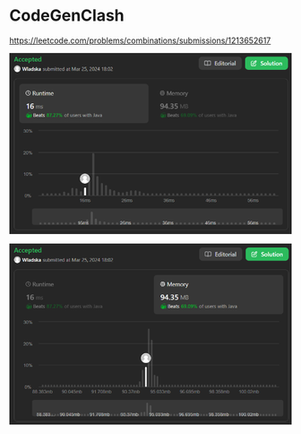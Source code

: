 # CodeGenClash

https://leetcode.com/problems/combinations/submissions/1213652617

![runtime](./images/leetcodesummary/runtime.png)

![memory](./images/leetcodesummary/memory.png)
